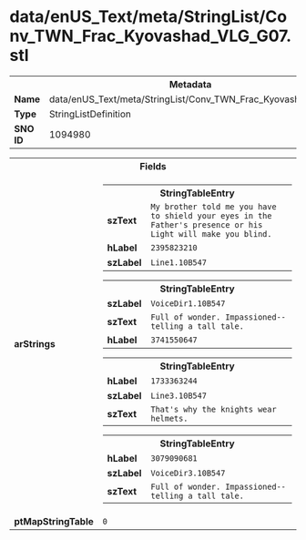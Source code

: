 <h1>data/enUS_Text/meta/StringList/Conv_TWN_Frac_Kyovashad_VLG_G07.stl</h1><table><tr><th colspan="100%">Metadata</th></tr><tr><td><b>Name</b></td><td>data/enUS_Text/meta/StringList/Conv_TWN_Frac_Kyovashad_VLG_G07.stl</td></tr><tr><td><b>Type</b></td><td>StringListDefinition</td></tr><tr><td><b>SNO ID</b></td><td>1094980</td></tr></table>

<table><tr><th colspan="100%">Fields</th></tr><tr><td><b>arStrings</b></td><td><table><tr><th colspan="100%">StringTableEntry</th></tr><tr><td><b>szText</b></td><td><code>My brother told me you have to shield your eyes in the Father's presence or his Light will make you blind.</code></td></tr><tr><td><b>hLabel</b></td><td><code>2395823210</code></td></tr><tr><td><b>szLabel</b></td><td><code>Line1.10B547</code></td></tr></table>


<table><tr><th colspan="100%">StringTableEntry</th></tr><tr><td><b>szLabel</b></td><td><code>VoiceDir1.10B547</code></td></tr><tr><td><b>szText</b></td><td><code>Full of wonder. Impassioned--telling a tall tale.</code></td></tr><tr><td><b>hLabel</b></td><td><code>3741550647</code></td></tr></table>


<table><tr><th colspan="100%">StringTableEntry</th></tr><tr><td><b>hLabel</b></td><td><code>1733363244</code></td></tr><tr><td><b>szLabel</b></td><td><code>Line3.10B547</code></td></tr><tr><td><b>szText</b></td><td><code>That's why the knights wear helmets.</code></td></tr></table>


<table><tr><th colspan="100%">StringTableEntry</th></tr><tr><td><b>hLabel</b></td><td><code>3079090681</code></td></tr><tr><td><b>szLabel</b></td><td><code>VoiceDir3.10B547</code></td></tr><tr><td><b>szText</b></td><td><code>Full of wonder. Impassioned--telling a tall tale.</code></td></tr></table>


</td></tr><tr><td><b>ptMapStringTable</b></td><td><code>0</code></td></tr></table>

